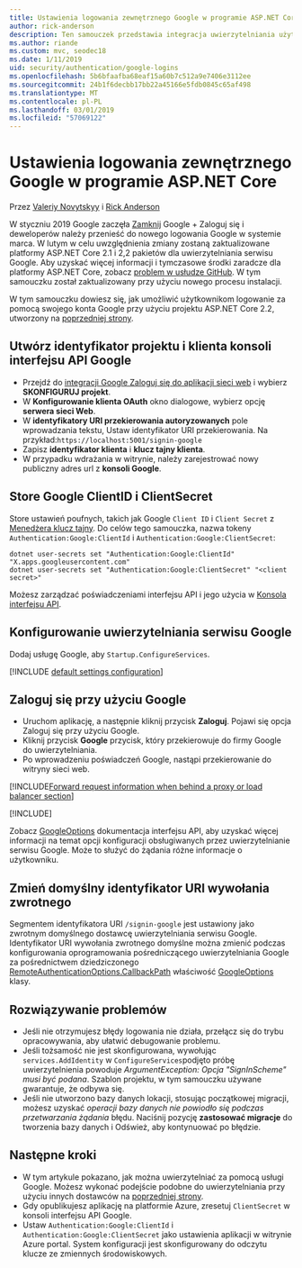 ```yaml
---
title: Ustawienia logowania zewnętrznego Google w programie ASP.NET Core
author: rick-anderson
description: Ten samouczek przedstawia integracja uwierzytelniania użytkownika konta Google do istniejącej aplikacji platformy ASP.NET Core.
ms.author: riande
ms.custom: mvc, seodec18
ms.date: 1/11/2019
uid: security/authentication/google-logins
ms.openlocfilehash: 5b6bfaafba68eaf15a60b7c512a9e7406e3112ee
ms.sourcegitcommit: 24b1f6decbb17bb22a45166e5fdb0845c65af498
ms.translationtype: MT
ms.contentlocale: pl-PL
ms.lasthandoff: 03/01/2019
ms.locfileid: "57069122"
---
```

# <a name="google-external-login-setup-in-aspnet-core"></a>Ustawienia logowania zewnętrznego Google w programie ASP.NET Core

Przez [Valeriy Novytskyy](https://github.com/01binary) i [Rick Anderson](https://twitter.com/RickAndMSFT)

W styczniu 2019 Google zaczęła [Zamknij](https://developers.google.com/+/api-shutdown) Google + Zaloguj się i deweloperów należy przenieść do nowego logowania Google w systemie marca. W lutym w celu uwzględnienia zmiany zostaną zaktualizowane platformy ASP.NET Core 2.1 i 2,2 pakietów dla uwierzytelniania serwisu Google. Aby uzyskać więcej informacji i tymczasowe środki zaradcze dla platformy ASP.NET Core, zobacz [problem w usłudze GitHub](https://github.com/aspnet/AspNetCore/issues/6486). W tym samouczku został zaktualizowany przy użyciu nowego procesu instalacji.

W tym samouczku dowiesz się, jak umożliwić użytkownikom logowanie za pomocą swojego konta Google przy użyciu projektu ASP.NET Core 2.2, utworzony na [poprzedniej strony](xref:security/authentication/social/index).

## <a name="create-a-google-api-console-project-and-client-id"></a>Utwórz identyfikator projektu i klienta konsoli interfejsu API Google

* Przejdź do [integracji Google Zaloguj się do aplikacji sieci web](https://developers.google.com/identity/sign-in/web/devconsole-project) i wybierz **SKONFIGURUJ projekt**.
* W **Konfigurowanie klienta OAuth** okno dialogowe, wybierz opcję **serwera sieci Web**.
* W **identyfikatory URI przekierowania autoryzowanych** pole wprowadzania tekstu, Ustaw identyfikator URI przekierowania. Na przykład:`https://localhost:5001/signin-google`
* Zapisz **identyfikator klienta** i **klucz tajny klienta**.
* W przypadku wdrażania w witrynie, należy zarejestrować nowy publiczny adres url z **konsoli Google**.

## <a name="store-google-clientid-and-clientsecret"></a>Store Google ClientID i ClientSecret

Store ustawień poufnych, takich jak Google `Client ID` i `Client Secret` z [Menedżera klucz tajny](xref:security/app-secrets). Do celów tego samouczka, nazwa tokeny `Authentication:Google:ClientId` i `Authentication:Google:ClientSecret`:

```console
dotnet user-secrets set "Authentication:Google:ClientId" "X.apps.googleusercontent.com"
dotnet user-secrets set "Authentication:Google:ClientSecret" "<client secret>"
```

Możesz zarządzać poświadczeniami interfejsu API i jego użycia w [Konsola interfejsu API](https://console.developers.google.com/apis/dashboard).

## <a name="configure-google-authentication"></a>Konfigurowanie uwierzytelniania serwisu Google

Dodaj usługę Google, aby `Startup.ConfigureServices`.

[!INCLUDE [default settings configuration](includes/default-settings2-2.md)]

## <a name="sign-in-with-google"></a>Zaloguj się przy użyciu Google

* Uruchom aplikację, a następnie kliknij przycisk **Zaloguj**. Pojawi się opcja Zaloguj się przy użyciu Google.
* Kliknij przycisk **Google** przycisk, który przekierowuje do firmy Google do uwierzytelniania.
* Po wprowadzeniu poświadczeń Google, nastąpi przekierowanie do witryny sieci web.

[!INCLUDE[Forward request information when behind a proxy or load balancer section](includes/forwarded-headers-middleware.md)]

[!INCLUDE[](includes/chain-auth-providers.md)]

Zobacz [GoogleOptions](/dotnet/api/microsoft.aspnetcore.authentication.google.googleoptions) dokumentacja interfejsu API, aby uzyskać więcej informacji na temat opcji konfiguracji obsługiwanych przez uwierzytelnianie serwisu Google. Może to służyć do żądania różne informacje o użytkowniku.

## <a name="change-the-default-callback-uri"></a>Zmień domyślny identyfikator URI wywołania zwrotnego

Segmentem identyfikatora URI `/signin-google` jest ustawiony jako zwrotnym domyślnego dostawcę uwierzytelniania serwisu Google. Identyfikator URI wywołania zwrotnego domyślne można zmienić podczas konfigurowania oprogramowania pośredniczącego uwierzytelniania Google za pośrednictwem dziedziczonego [RemoteAuthenticationOptions.CallbackPath](/dotnet/api/microsoft.aspnetcore.authentication.remoteauthenticationoptions.callbackpath) właściwość [GoogleOptions](/dotnet/api/microsoft.aspnetcore.authentication.google.googleoptions) klasy.

## <a name="troubleshooting"></a>Rozwiązywanie problemów

* Jeśli nie otrzymujesz błędy logowania nie działa, przełącz się do trybu opracowywania, aby ułatwić debugowanie problemu.
* Jeśli tożsamość nie jest skonfigurowana, wywołując `services.AddIdentity` w `ConfigureServices`podjęto próbę uwierzytelnienia powoduje *ArgumentException: Opcja "SignInScheme" musi być podana*. Szablon projektu, w tym samouczku używane gwarantuje, że odbywa się.
* Jeśli nie utworzono bazy danych lokacji, stosując początkowej migracji, możesz uzyskać *operacji bazy danych nie powiodło się podczas przetwarzania żądania* błędu. Naciśnij pozycję **zastosować migracje** do tworzenia bazy danych i Odśwież, aby kontynuować po błędzie.

## <a name="next-steps"></a>Następne kroki

* W tym artykule pokazano, jak można uwierzytelniać za pomocą usługi Google. Możesz wykonać podejście podobne do uwierzytelniania przy użyciu innych dostawców na [poprzedniej strony](xref:security/authentication/social/index).
* Gdy opublikujesz aplikację na platformie Azure, zresetuj `ClientSecret` w konsoli interfejsu API Google.
* Ustaw `Authentication:Google:ClientId` i `Authentication:Google:ClientSecret` jako ustawienia aplikacji w witrynie Azure portal. System konfiguracji jest skonfigurowany do odczytu klucze ze zmiennych środowiskowych.
